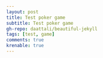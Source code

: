 ```yaml
---
layout: post
title: Test poker game
subtitle: Test poker game
gh-repo: daattali/beautiful-jekyll
tags: [test, game]
comments: true
krenable: true
---
```

<html>
	<head>
		<title>Poker</title>
	</head>
	<body>
		<script language = "javascript">
width = 100;
height = 146;
cards = new Array(52);
playerCards = new Array(0);
playerState  = new Array(0);
playerMoney  = new Array(0);
playerKind   = new Array(0);
playerBatd   = new Array(0);
gameMoney	= 1000;
batMoney	= 1;
onMoney		= 0;
callMoney	= 0;
toWrite 	= "";

function DocOpen(){
	toWrite = "";
}

function DocWrite(inStr){
	toWrite = toWrite + inStr;
	document.getElementById("banramlo_blog_poker_html").innerHTML  = toWrite;
}

function DocClose(){

}

function suffle()
{
	playerCards = new Array(playerCards.length);
	for(var i = 0; i<playerCards.length; i++)
	playerCards[i] = new Array(0);
	for(var i = 0; i<52; i++)
	{
		cards[i] = (Math.random()*52);
		cards[i] -= cards[i]%1;
	}
	for(var i = 0; i<52; i++)
	{
		cards[i] = (Math.random()*52);
		cards[i] -= cards[i]%1;
		for(var j = 0; j<52; j++)
		{
			if((i != j)&&(cards[j] == cards[i]))
			{
				i -= 1;
				break;
			}
		}
		
	}
}

function get(playerNum)
{
	playerCards[playerNum].push(cards[cards.length-1]);
	cards.pop();
}

function setPlayer(playerNum)
{
	playerMoney = new Array(playerNum);
	playerState = new Array(playerNum);
	playerCards = new Array(playerNum);
	playerBatd = new Array(playerNum);
	for(var i = 0; i<playerNum; i++)
	{
		playerState[i] = "(live)";
		playerCards[i] = new Array(0);
		playerMoney[i] = gameMoney;
		playerBatd[i] = 0;
		playerKind[i] = Math.random()/2;
	}		
}

function show()
{
	DocOpen();
	DocWrite("You"+playerState[0]+"  $"+playerMoney[0]+"<br>");
	for(var j = 0; j<playerCards[0].length; j++)
	{
		switch((playerCards[0][j]/4)-((playerCards[0][j]/4)%1))
		{
			case 0: case 1: case 2:
			case 3: case 4: case 5:
			case 6: case 7: case 8: DocWrite("<img src = \"https://banramlo.github.io/assets/post/2020-07-25-poker/" + ((playerCards[0][j]/4)-((playerCards[0][j]/4)%1)+2) ); break;
			case 9: DocWrite("<img src = \"https://banramlo.github.io/assets/post/2020-07-25-poker/jack"); break;
			case 10: DocWrite("<img src = \"https://banramlo.github.io/assets/post/2020-07-25-poker/queen"); break;
			case 11: DocWrite("<img src = \"https://banramlo.github.io/assets/post/2020-07-25-poker/king"); break;
			case 12: DocWrite("<img src = \"https://banramlo.github.io/assets/post/2020-07-25-poker/ace"); break;
		}
		switch(playerCards[0][j]%4)
		{
			case 3: DocWrite("_of_spades.png\" width = " + width + " height = " + height+ ">"); break;
			case 2: DocWrite("_of_diamonds.png\" width = " + width + " height = " + height+ ">"); break;
			case 1: DocWrite("_of_hearts.png\" width = " + width + " height = " + height+ ">"); break;
			case 0: DocWrite("_of_clubs.png\" width = " + width + " height = " + height+ ">"); break;
		}
	}
	DocWrite("<br>");
	for(var i = 1; i<playerCards.length; i++)
	{
		DocWrite("player" + (i+1) +playerState[i] + "  $"+playerMoney[i]+"<br>");
		DocWrite("<img src = \"https://banramlo.github.io/assets/post/2020-07-25-poker/hoyleback.png\" width = " + width + " height = " + height+ ">");
		DocWrite("<img src = \"https://banramlo.github.io/assets/post/2020-07-25-poker/hoyleback.png\" width = " + width + " height = " + height+ ">");
		for(var j = 2; j<playerCards[i].length; j++)
		{
			switch((playerCards[i][j]/4)-((playerCards[i][j]/4)%1))
			{
				case 0: case 1: case 2: case 3:
				case 4: case 5: case 6: case 7:
				case 8: DocWrite("<img src = \"https://banramlo.github.io/assets/post/2020-07-25-poker/" + ((playerCards[i][j]/4)-((playerCards[i][j]/4)%1)+2)); break;
				case 9: DocWrite("<img src = \"https://banramlo.github.io/assets/post/2020-07-25-poker/jack"); break;
				case 10: DocWrite("<img src = \"https://banramlo.github.io/assets/post/2020-07-25-poker/queen"); break;
				case 11: DocWrite("<img src = \"https://banramlo.github.io/assets/post/2020-07-25-poker/king"); break;
				case 12: DocWrite("<img src = \"https://banramlo.github.io/assets/post/2020-07-25-poker/ace"); break;
			}
			switch(playerCards[i][j]%4)
			{
				case 3: DocWrite("_of_spades.png\" width = " + width + " height = " + height+ ">"); break;
				case 2: DocWrite("_of_diamonds.png\" width = " + width + " height = " + height+ ">"); break;
				case 1: DocWrite("_of_hearts.png\" width = " + width + " height = " + height+ ">"); break;
				case 0: DocWrite("_of_clubs.png\" width = " + width + " height = " + height+ ">"); break;
			}
		}
		DocWrite("<br>");
	}
}

function showAll()
{
	var getScoreR;
	getScoreR = getNowScore(0);
	DocOpen();
	DocWrite("You"+playerState[0]+"  $"+playerMoney[0]+" "+ getScoreR[0] + "<br>");
	for(var j = 0; j<playerCards[0].length; j++)
	{
		switch((playerCards[0][j]/4)-((playerCards[0][j]/4)%1))
		{
			case 0: case 1: case 2:
			case 3: case 4: case 5:
			case 6: case 7: case 8: DocWrite("<img src = \"https://banramlo.github.io/assets/post/2020-07-25-poker/" + ((playerCards[0][j]/4)-((playerCards[0][j]/4)%1)+2) ); break;
			case 9: DocWrite("<img src = \"https://banramlo.github.io/assets/post/2020-07-25-poker/jack"); break;
			case 10: DocWrite("<img src = \"https://banramlo.github.io/assets/post/2020-07-25-poker/queen"); break;
			case 11: DocWrite("<img src = \"https://banramlo.github.io/assets/post/2020-07-25-poker/king"); break;
			case 12: DocWrite("<img src = \"https://banramlo.github.io/assets/post/2020-07-25-poker/ace"); break;
		}
		switch(playerCards[0][j]%4)
		{
			case 3: DocWrite("_of_spades.png\" width = " + width + " height = " + height+ ">"); break;
			case 2: DocWrite("_of_diamonds.png\" width = " + width + " height = " + height+ ">"); break;
			case 1: DocWrite("_of_hearts.png\" width = " + width + " height = " + height+ ">"); break;
			case 0: DocWrite("_of_clubs.png\" width = " + width + " height = " + height+ ">"); break;
		}
	}
	DocWrite("<br>");
	for(var i = 1; i<playerCards.length; i++)
	{
		getScoreR = getNowScore(i);
		DocWrite("player" + (i+1) +playerState[i] + "  $"+playerMoney[i]+" "+ getScoreR[0] +"<br>");
		for(var j = 0; j<playerCards[i].length; j++)
		{
			switch((playerCards[i][j]/4)-((playerCards[i][j]/4)%1))
			{
				case 0: case 1: case 2: case 3:
				case 4: case 5: case 6: case 7:
				case 8: DocWrite("<img src = \"https://banramlo.github.io/assets/post/2020-07-25-poker/" + ((playerCards[i][j]/4)-((playerCards[i][j]/4)%1)+2)); break;
				case 9: DocWrite("<img src = \"https://banramlo.github.io/assets/post/2020-07-25-poker/jack"); break;
				case 10: DocWrite("<img src = \"https://banramlo.github.io/assets/post/2020-07-25-poker/queen"); break;
				case 11: DocWrite("<img src = \"https://banramlo.github.io/assets/post/2020-07-25-poker/king"); break;
				case 12: DocWrite("<img src = \"https://banramlo.github.io/assets/post/2020-07-25-poker/ace"); break;
			}
			switch(playerCards[i][j]%4)
			{
				case 3: DocWrite("_of_spades.png\" width = " + width + " height = " + height+ ">"); break;
				case 2: DocWrite("_of_diamonds.png\" width = " + width + " height = " + height+ ">"); break;
				case 1: DocWrite("_of_hearts.png\" width = " + width + " height = " + height+ ">"); break;
				case 0: DocWrite("_of_clubs.png\" width = " + width + " height = " + height+ ">"); break;
			}
		}
		DocWrite("<br>");
	}
}

function getScore()
{
	var bestOne;
	var bestNum;
	var bestCard ;
	bestOne = 0;
	bestNum = 0;
	bestCard = "Top";
	for(var i = 0; i<playerCards.length; i++)
	{
		var nowNum;
		var nowBest;
		if(playerState[i] == "(live)")
		{
			nowBest = getNowScore(i);
			nowNum = nowBest[1];
			nowBest = nowBest[0];
		}
		else
		{
			nowBest = "Top";
			nowNum = -1;
		}
		if(nowBest == "Top")
		{
			if(bestCard == "Top")
			{
				if(nowNum > bestNum)
				{
					bestNum = nowNum;
					bestOne = i;
					bestCard = nowBest;
				}
			}
		}
		else if(nowBest == "OnePair")
		{
			if(bestCard == "Top")
			{
				bestNum = nowNum;
				bestOne = i;
				bestCard = nowBest;
			}
			else if(bestCard == "OnePair")
			{
				if(nowNum > bestNum)
				{
					bestNum = nowNum;
					bestOne = i;
					bestCard = nowBest;
				}
			}
		}
		else if(nowBest == "TwoPair")
		{
			if(bestCard == "Top")
			{
				bestNum = nowNum;
				bestOne = i;
				bestCard = nowBest;
			}
			else if(bestCard == "OnePair")
			{
				bestNum = nowNum;
				bestOne = i;
				bestCard = nowBest;
			}
			else if(bestCard == "TwoPair")
			{
				if(nowNum > bestNum)
				{
					bestNum = nowNum;
					bestOne = i;
					bestCard = nowBest;
				}
			}
		}
		else if(nowBest == "Three")
		{
			if(bestCard == "Top")
			{
				bestNum = nowNum;
				bestOne = i;
				bestCard = nowBest;
			}
			else if(bestCard == "OnePair")
			{
				bestNum = nowNum;
				bestOne = i;
				bestCard = nowBest;
			}
			else if(bestCard == "TwoPair")
			{
				bestNum = nowNum;
				bestOne = i;
				bestCard = nowBest;
			}
			else if(bestCard == "Three")
			{
				if(nowNum > bestNum)
				{
					bestNum = nowNum;
					bestOne = i;
					bestCard = nowBest;
				}
			}
		}
		else if(nowBest == "Straight")
		{
			if(bestCard == "FullHouse")
			{
				if(nowNum > bestNum)
				{
					bestNum = nowNum;
					bestOne = i;
					bestCard = nowBest;
				}
			}
			else if((bestCard != "RSF")&&(bestCard != "SF")&&(bestCard != "Four")&&(bestCard != "FullHouse")&&(bestCard != "Flush"))
			{
				bestNum = nowNum;
				bestOne = i;
				bestCard = nowBest;
			}
		}
		else if(nowBest == "Flush")
		{
			if(bestCard == "FullHouse")
			{
				if(nowNum > bestNum)
				{
					bestNum = nowNum;
					bestOne = i;
					bestCard = nowBest;
				}
			}
			else if((bestCard != "RSF")&&(bestCard != "SF")&&(bestCard != "Four")&&(bestCard != "FullHouse"))
			{
				bestNum = nowNum;
				bestOne = i;
				bestCard = nowBest;
			}
		}
		else if(nowBest == "FullHouse")
		{
			if(bestCard == "FullHouse")
			{
				if(nowNum > bestNum)
				{
					bestNum = nowNum;
					bestOne = i;
					bestCard = nowBest;
				}
			}
			else if((bestCard != "RSF")&&(bestCard != "SF")&&(bestCard != "Four"))
			{
				bestNum = nowNum;
				bestOne = i;
				bestCard = nowBest;
			}
		}
		else if(nowBest == "Four")
		{
			if(bestCard == "Four")
			{
				if(nowNum > bestNum)
				{
					bestNum = nowNum;
					bestOne = i;
					bestCard = nowBest;
				}
			}
			else if((bestCard != "RSF")&&(bestCard != "SF"))
			{
				bestNum = nowNum;
				bestOne = i;
				bestCard = nowBest;
			}
		}
		else if(nowBest == "SF")
		{
			if(bestCard == "SF")
			{
				if(nowNum > bestNum)
				{
					bestNum = nowNum;
					bestOne = i;
					bestCard = nowBest;
				}
			}
			else if(bestCard != "RSF")
			{
				bestNum = nowNum;
				bestOne = i;
				bestCard = nowBest;
			}
		}
		else if(nowBest == "RSF")
		{
			bestNum = nowNum;
			bestOne = i;
			bestCard = nowBest;
		}
		//alert(i + " " + nowBest + " " + nowNum) ;
	}
	//alert(bestOne);
	return bestOne;
}

function getNowScore(i)
{
	var nowNum;
	var nowBest;
	var listUp;
	listUp = new Array(playerCards[i].length);
	nowNum = i;
	nowBest =  "Top";
	for(var j = 0; j<playerCards[i].length; j++)
	{
		listUp[j] = playerCards[i][j];
	}
	for(var j = 0; j<7; j++)
	{
		for(var k = j+1; k<7; k++)
		{
			var tmp;
			if(playerCards[i][j]> playerCards[i][k])
			{
				tmp = playerCards[i][j];
				playerCards[i][j] = playerCards[i][k];
				playerCards[i][k] = tmp;
			}
		}
	}
	nowNum = playerCards[i][6];
	for(var j = 0; j < 7; j++)
	{
		var setNum;
		var same;
		setNum = -1;
		same = 0;
		setNum = playerCards[i][j];
		for(var k = 0; k<7; k++)
		{
			if( (j != k) && (Cnumber(i,j) == Cnumber(i,k)) )
			{
				same++;
			}
		}
		switch(same)
		{
		case 1:
			if(nowBest == "Top")
			{
				nowBest = "OnePair_o";
				nowNum = setNum;
			}
			else if(nowBest == "Three_f")
			{
				if(setNum>nowNum)
				nowNum = setNum;
				nowBest = "FullHouse";
			}
			else if(nowBest == "Three_t")
			{
				if(setNum>nowNum)
				nowNum = setNum;
				nowBest = "FullHouse";
			}
			else if(nowBest == "Three")
			{
				if(setNum>nowNum)
				nowNum = setNum;
				nowBest = "FullHouse";
			}
			else if(nowBest == "OnePair_o")
			{
				if(setNum>nowNum)
				nowNum = setNum;
				nowBest = "OnePair";
			}
			else if(nowBest == "OnePair")
			{
				if(setNum>nowNum)
				nowNum = setNum;
				nowBest = "TwoPair";
			}
			else if(nowBest == "TwoPair")
			{
				if(setNum>nowNum)
				nowNum = setNum;
				nowBest = "TwoPair";
			}
			break;
		case 2:
			if(nowBest == "Top")
			{
				nowNum = setNum;
				nowBest = "Three_f";
			}
			else if((nowBest == "Three")||(nowBest == "TwoPair")||(nowBest == "OnePair")||(nowBest == "FullHouse"))
			{
				if(setNum>nowNum)
				nowNum = setNum;
				nowBest = "FullHouse";
			}
			else if(nowBest == "Three_f")
			{
				if(setNum>nowNum)
				nowNum = setNum;
				nowBest = "Three_t";
			}
			else if(nowBest == "Three_t")
			{
				if(setNum>nowNum)
				nowNum = setNum;
				nowBest = "Three";
			}
			break;
		case 3:
			if((nowBest != "SF")&&(nowBest != "RSF"))
			{
				nowBest = "Four";
				nowNum = setNum-setNum%4 +3;
			}
		default:
		}
	}
	var longBest;
	var sameLongBest;
	var long ;	// 연속 숫자
	var sameLong;	// 같은 모양 연속 숫자
	var setNum ;
	longBest = 0;
	sameLongBest =0;
	long = 0;
	sameLong = 0;
	setNum = 0;
	for(var j = 0; j<6; j++)
	{
		if(   (Cnumber(i,j)+1)==Cnumber(i,j+1) )
		{
			long ++;
			if((long >= 5)&&(setNum>nowNum))
				nowNum = setNum;
			if(Cshape(i,j) == Cshape(i,j+1))
			{
				sameLong++;
				if(sameLong >= 5)
				setNum = playerCards[i][j+1];
			}
			else
			{
				if(sameLongBest < sameLong)
				sameLongBest = sameLong;
				sameLong = 0;
			}
			
		}
		else
		{
			if(longBest < long)
			longBest = long;
			long = 0;
		}
	}
	if(sameLongBest < sameLong)
	sameLongBest = sameLong;
	if(longBest < long)
	longBest = long;
	if(longBest >= 5)
	{
		if((nowBest == "OnePair")||(nowBest == "TwoPair")||(nowBest == "Three"))
		nowBest = "Straight";
		nowNum = setNum;
	}
	if(sameLongBest >= 5)
	{
		if(nowBest != RSF)
		nowBest = "SF";
		nowNum = setNum;
	}
	var Pshape;
	Pshape = new Array(4);
	for(var j = 0; j<4; j++)
	{
		Pshape[j]  = 0;
	}
	for(var j = 0; j<7; j++)
	{
		if(Pshape[Cshape(i,j)] == 4)
		setNum = playerCards[i][j];
		Pshape[Cshape(i,j)]++;
	}
	for(var j = 0; j<4; j++)
	{
		if(Pshape[j] >= 5)
		{
			if((nowBest != "RSF")&&(nowBest != "SF")&&(nowBest != "Four")&&(nowBest != "FullHouse"))
			{
				nowBest = "Flush";
				nowNum = setNum;
			}
		}
	}
	var check;
	check = 0;
	for(var j = 0 ; j<7; j++)
	{
		if((playerCards[i][j] == 35)||(playerCards[i][j] == 39)||(playerCards[i][j] == 43)||(playerCards[i][j] == 47)||(playerCards[i][j] == 51))
		check++;
		
	}
	if(check == 5)
	{
		nowBest = "RSF";
		nowNum = 51;
	}
	for(var j = 0; j<playerCards[i].length; j++)
	{
		playerCards[i][j] = listUp[j];
	}
	return new Array(nowBest,nowNum);
}

function Cshape(playerNum,cardNum)
{
	return (playerCards[playerNum][cardNum]%4);
}

function Cnumber(playerNum,cardNum)
{
	return ((playerCards[playerNum][cardNum]/4)-((playerCards[playerNum][cardNum]/4)%1));
}

function start(playerNum)
{
	setPlayer(playerNum);
	suffle();
	for(var i = 0; i<playerNum; i++)
	{
		if(playerState[i] == "(live)")
		get(i);
	}
	for(var i = 0; i<playerNum; i++)
	{
		if(playerState[i] == "(live)")
		get(i);
	}
	for(var i = 0; i<playerNum; i++)
	{
		if(playerState[i] == "(live)")
		get(i);
	}
	show();
	setCard();
}

function setCard()
{
	DocWrite("<input type = \"button\" value = \"First Card\" onClick = \"putCard(0)\">");
	DocWrite("<input type = \"button\" value = \"Second Card\" onClick = \"putCard(1)\">");
	DocWrite("<input type = \"button\" value = \"Third Card\" onClick = \"putCard(2)\">");
	documnet.close();
}

function putCard(num)
{
	if(num == 0)
	{
		var tmp;
		tmp = playerCards[0][num];
		playerCards[0][0] = playerCards[0][1];
		playerCards[0][1] = playerCards[0][2];
		playerCards[0][2] = tmp;
	}
	else if(num == 1)
	{
		var tmp;
		tmp = playerCards[0][num];
		playerCards[0][1] = playerCards[0][2];
		playerCards[0][2] = tmp;
	}
	gameStart();
}

function reStartGame()
{
	DocOpen();
	DocWrite("<img src = \"https://banramlo.github.io/assets/post/2020-07-25-poker/title.png\"><br> <input type = \"button\" value = \"2 man's play\" onClick = \"start(2)\"><input type = \"button\" value = \"3 man's play\" onClick = \"start(3)\">");
	DocClose();
}

function gameStart()
{
	var MCheck;
	MCheck = "no";
	callMoney = batMoney;
	for(var m = 1; m<playerCards.length; m++)
	{
		if(playerMoney[m] != 0)
		break;
		if(m == (playerCards.length - 1))
		{
			MCheck = "true";
		}
	}
	if((MCheck == "true")||(playerMoney[0] < callMoney))
	{
		reStartGame();
	}
	else
	{
		playerBatd[0] = callMoney;
		playerMoney[0] -= callMoney;
		onMoney += callMoney;
			
		for(var i = 1; i<playerCards.length; i++)
		{
			if(playerMoney[i] < callMoney)
			{
				playerState[i] = "(die)";
			}
			else
			{
				playerState[i] = "(live)";
				playerBatd[i] = callMoney;
				playerMoney[i] -= callMoney;
				onMoney += callMoney;
			}
		}
		show();
		DocWrite("<input type = \"button\" value = \"Raise\" onClick = \"raise()\">" +" ");
		DocWrite("<input type = \"button\" value = \"Check\" onClick = \"check()\">" +" ");
		DocWrite("<input type = \"button\" value = \"Die\" onClick = \"die()\">"+"<br>");
		DocWrite("Money : "+onMoney);
		DocClose();
	}
}

function win()
{
	var winner;
	winner  = getScore();
	playerMoney[winner] += onMoney;
	onMoney = 0;
	showAll();
	if(playerCards.length*7 < cards.length)
	suffle();
	for(var k = 0; k<playerCards.length; k++)
	{
		playerCards[k] = new Array(0);
		get(k);
		get(k);
		get(k);
		playerBatd[winner] =1;
	}
	if(winner == 0)
	DocWrite("Victory!<br>");
	else
	DocWrite("Player"+(winner+1)+"'s victory!<br>");
	DocWrite("<input type = \"button\" value = \"Restart\" onClick = \"gameStart()\">" +" ");
	DocClose();
}

function reGame()
{
	show();
	DocWrite("<input type = \"button\" value = \"Raise\" onClick = \"raise()\">" +" ");
	DocWrite("<input type = \"button\" value = \"Call\" onClick = \"call()\">" +" ");
	DocWrite("<input type = \"button\" value = \"Die\" onClick = \"die()\">"+"<br>");
	DocWrite("Money : "+onMoney);
	DocClose();
}


function call()
{
	if(playerMoney[0] >= callMoney-playerBatd[0])
	{
		onMoney +=  callMoney-playerBatd[0];
		playerMoney[0] -= callMoney-playerBatd[0];
		playerBatd[0]  += callMoney-playerBatd[0];
	}
	else
	{
		onMoney +=  playerMoney[0];
		playerMoney[0] = 0;
		playerBatd[0]  += callMoney-playerBatd[0];
	}
	var pBat;
	pBat = callMoney;
	for(var i = 1; i<playerCards.length; i++)
	{
		var nowCard;
		if(playerState[i] == "(live)")
		{
		nowCard = getNowScore(i);
		nowCard = nowCard[0];
		if(nowCard == "Top")
		nowCard = 0;	
		if(nowCard == "OnePair")
		nowCard = 0.51;
		if(nowCard == "TwoPair")
		nowCard = 0.924;
		if(nowCard == "Three")
		nowCard = 0.971;
		if(nowCard == "Straight")
		nowCard = 0.992;
		if(nowCard == "Flush")
		nowCard = 0.996;
		if(nowCard == "FullHouse")
		nowCard = 0.997;
		if(nowCard == "Four")
		nowCard = 0.998;
		if(nowCard == "SF")
		nowCard = 0.999;
		if(nowCard == "RSF")
		nowCard = 1;

		nowCard /= 2;
		if((playerMoney[i] >= callMoney*2-playerBatd[i])&&(Math.random() < nowCard+playerKind[i]))
		{
			onMoney +=  callMoney*2-playerBatd[i];
			playerMoney[i] -= callMoney*2-playerBatd[i];
			playerBatd[i] += callMoney*2-playerBatd[i];
			callMoney *= 2;
		}
		else if(Math.random() < nowCard*2)
		{
			if(playerMoney[i]-(callMoney-playerBatd[i]) >= 0)
			{
				onMoney +=  callMoney-playerBatd[i];
				playerMoney[i] -= callMoney-playerBatd[i];
				playerBatd[i] += callMoney-playerBatd[i];
			}
			else
			{
				onMoney +=  playerMoney[i];
				playerMoney[i] = 0;
				playerBatd[i] = callMoney;
			}
		}
		else if(callMoney-playerBatd[i] != 0)
		{
			playerState[i] = "(die)";
		}
		}
	}
	if(pBat != callMoney)
	{
		reGame();
	}
	else
	{
	var checked;
	checked = "false";
		for(var i = 1; i< playerCards.length; i++)
		{
			if(playerState[i] == "(live)")
			break;
			if(i == playerCards.length-1)
			{
				checked = "true";
			}
			
		}
		if(checked != "true")
		{
			if(playerCards[0].length == 7)
			{
				win();
			}
			else
			{
				for(var i = 0; i<playerCards.length; i++)
				{
					if(playerState[i] == "(live)")
					get(i);
				}
				show();
				DocWrite("<input type = \"button\" value = \"Raise\" onClick = \"raise()\">" +" ");
				DocWrite("<input type = \"button\" value = \"Check\" onClick = \"check()\">" +" ");
				DocWrite("<input type = \"button\" value = \"Die\" onClick = \"die()\">"+"<br>");
				DocWrite("Money : "+onMoney);
				DocClose();
			}
		}
		else
		{
			playerMoney[0] += onMoney;
			onMoney = 0;
			resetGame();
		}
	}
}

function raise()
{
	if(playerMoney[0] > callMoney*2-playerBatd[0])
	{
	onMoney	+= callMoney*2-playerBatd[0];
	playerMoney[0] -= callMoney*2-playerBatd[0];
	playerBatd[0] += callMoney*2-playerBatd[0];
	callMoney *= 2;
	var pBat;
	pBat = callMoney;
	for(var i = 1; i<playerCards.length; i++)
	{
		var nowCard;
		if(playerState[i] == "(live)")
		{
			nowCard = getNowScore(i);
			nowCard = nowCard[0];
			if(nowCard == "Top")
			nowCard = 0;	
			if(nowCard == "OnePair")
			nowCard = 0.51;
			if(nowCard == "TwoPair")
			nowCard = 0.924;
			if(nowCard == "Three")
			nowCard = 0.971;
			if(nowCard == "Straight")
			nowCard = 0.992;
			if(nowCard == "Flush")
			nowCard = 0.996;
			if(nowCard == "FullHouse")
			nowCard = 0.997;
			if(nowCard == "Four")
			nowCard = 0.998;
			if(nowCard == "SF")
			nowCard = 0.999;
			if(nowCard == "RSF")
			nowCard = 1;

			nowCard /= 2;
			if((playerMoney[i] >= callMoney*2-playerBatd[i])&&(Math.random() < nowCard+playerKind[i]))
			{
				onMoney		+= 	callMoney*2-playerBatd[i];
				playerMoney[i] -= callMoney*2-playerBatd[i];
				playerBatd[i] += callMoney*2-playerBatd[i];
				callMoney *=2;
			}
			else if(Math.random() < nowCard*2)
			{
				if(playerMoney[i]-(callMoney-playerBatd[i]) >= 0)
				{
					onMoney +=  callMoney-playerBatd[i];
					playerMoney[i] -= callMoney-playerBatd[i];
					playerBatd[i] += callMoney-playerBatd[i];
				}
				else
				{
					onMoney +=  playerMoney[i];
					playerMoney[i] = 0;
					playerBatd[i] = callMoney;
				}
			}
			else if(callMoney-playerBatd[i] != 0)
			{
				playerState[i] = "(die)";
			}
		}
	}
	if(pBat != callMoney)
	{
		reGame();
	}
	else
	{
	var checked;
	checked = "false";
		for(var i = 1; i< playerCards.length; i++)
		{
			if(playerState[i] == "(live)")
			break;
			if(i == playerCards.length-1)
			{
				checked = "true";
			}
			
		}
		if(checked != "true")
		{
			if(playerCards[0].length == 7)
			{
				win();
			}
			else
			{
				for(var i = 0; i<playerCards.length; i++)
				{
					if(playerState[i] == "(live)")
					get(i);
				}
				show();
				DocWrite("<input type = \"button\" value = \"Raise\" onClick = \"raise()\">" +" ");
				DocWrite("<input type = \"button\" value = \"Check\" onClick = \"check()\">" +" ");
				DocWrite("<input type = \"button\" value = \"Die\" onClick = \"die()\">"+"<br>");
				DocWrite("Money : "+onMoney);
				DocClose();
			}
		}
		else
		{
			playerMoney[0] += onMoney;
			onMoney = 0;
			resetGame();
		}
	}
	}
}

function check()
{
	var pBat;
	if(playerMoney[0]-(callMoney-playerBatd[0]) >= 0)
	{
		onMoney +=  callMoney-playerBatd[0];
		playerBatd[0] += callMoney-playerBatd[0];
		playerMoney[0] -= callMoney-playerBatd[0];
	}
	else
	{
		onMoney += playerMoney[0];
		playerMoney[0] = 0;
		playerBatd[0] = callMoney;
	}
	pBat = callMoney;
	for(var i = 1; i<playerCards.length; i++)
	{
		var nowCard;
		if(playerState[i] == "(live)")
		{
			nowCard = getNowScore(i);
			nowCard = nowCard[0];
			if(nowCard == "Top")
			nowCard = 1-0.501;
			if(nowCard == "OnePair")
			nowCard = 1-0.423;
			if(nowCard == "TwoPair")
			nowCard = 1-0.048;
			if(nowCard == "Three")
			nowCard = 1-0.021;
			if(nowCard == "Straight")
			nowCard = 1-0.004;
			if(nowCard == "Flush")
			nowCard = 1-0.002;
			if(nowCard == "FullHouse")
			nowCard = 1-0.0014;
			if(nowCard == "Four")
			nowCard = 1-0.00024;
			if(nowCard == "SF")
			nowCard = 1-0.000014;
			if(nowCard == "RSF")
			nowCard = 1-0.0000015;

			nowCard /= 2;
			if((playerMoney[i] >= callMoney*2-playerBatd[i])&&(Math.random() < nowCard+playerKind[i]))
			{
				onMoney +=  callMoney*2-playerBatd[i];
				playerMoney[i] -= callMoney*2-playerBatd[i];
				playerBatd[i] += callMoney*2-playerBatd[i];
				callMoney *= 2;
			}
			else
			{
				if(playerMoney[i]-(callMoney-playerBatd[i]) >= 0)
				{
					onMoney +=  callMoney-playerBatd[i];
					playerMoney[i] -= callMoney-playerBatd[i];
					playerBatd[i] += callMoney-playerBatd[i];
				}
				else if(Math.random() < nowCard*2)
				{
					if(playerMoney[i]-(callMoney-playerBatd[i]) >= 0)
					{	
						onMoney +=  callMoney-playerBatd[i];
						playerMoney[i] -= callMoney-playerBatd[i];
						playerBatd[i] += callMoney-playerBatd[i];
					}
					else
					{
						onMoney +=  playerMoney[i];
						playerMoney[i] = 0;
						playerBatd[i] = callMoney;
					}
				}
				else if(pBat != callMoney)
				{
					playerState[i] = "(die)";
				}
			}
		}
	}
	if(pBat != callMoney)
	{
		reGame();
	}
	else
	{
	var checked;
	checked  = "false";
		for(var i = 1; i< playerCards.length; i++)
		{
			if(playerState[i] == "(live)")
			break;
			if(i == playerCards.length-1)
			{
				checked = "true";
			}
			
		}
		if(checked != "true")
		{
			if(playerCards[0].length == 7)
			{
				win();
			}
			else
			{
				for(var i = 0; i<playerCards.length; i++)
				{
					if(playerState[i] == "(live)")
					get(i);
				}
				show();
				DocWrite("<input type = \"button\" value = \"Raise\" onClick = \"raise()\">" +" ");
				DocWrite("<input type = \"button\" value = \"Check\" onClick = \"check()\">" +" ");
				DocWrite("<input type = \"button\" value = \"Die\" onClick = \"die()\">"+"<br>");
				DocWrite("Money : "+onMoney);
				DocClose();
			}
		}
		else
		{
			playerMoney[0] += onMoney;
			onMoney = 0;
			resetGame();
		}
	}
}

function die()
{
	playerState[0] = "(die)";
	while(true)
	{
		var num;
		num = Math.random()*playerCards.length;
		num -= num%1;
		if(playerState[num] == "(live)")
		{
			playerMoney[num] += onMoney;
			onMoney = 0;
			break;
		}
	}
	resetGame();
}

function resetGame()
{
	for(var i = 0; i<playerCards.length; i++)
	{
		playerBatd[i] = 0;
		playerCards[i] = new Array(0);
		playerState[i] = "(live)";
	}
	if(playerCards.length*7 < cards.length)
	suffle();
	for(var i = 0; i<playerCards.length; i++)
	{
		if(playerState[i] == "(live)")
		get(i);
	}
	for(var i = 0; i<playerCards.length; i++)
	{
		if(playerState[i] == "(live)")
		get(i);
	}
	for(var i = 0; i<playerCards.length; i++)
	{
		if(playerState[i] == "(live)")
		get(i);
	}
	show();
	setCard();
}


		</script>
	<center>
	<p id="banramlo_blog_poker_html">
	<img src = "https://banramlo.github.io/assets/post/2020-07-25-poker/title.png"><br>
	<input type = "button" value = "2 man's play" onClick = "start(2)">
	<input type = "button" value = "3 man's play" onClick = "start(3)">
	</p>
	</center>
	This game was programmed when I was a freshman at 2014.
	Recoverd from usb and converted to github.io.
	</body>
</html>

